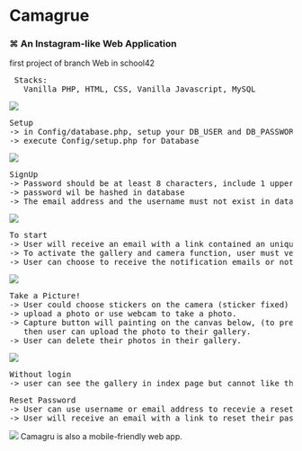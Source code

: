 # Camagrue
### ⌘ An Instagram-like Web Application
first project of branch Web in school42
<pre>
 Stacks: 
   Vanilla PHP, HTML, CSS, Vanilla Javascript, MySQL
</pre>
<img src="https://user-images.githubusercontent.com/45545933/86541877-e1fc1f00-bf10-11ea-8264-7d0843e9e325.png"/>
<pre>
Setup
-> in Config/database.php, setup your DB_USER and DB_PASSWORD
-> execute Config/setup.php for Database
</pre>
<img src="https://user-images.githubusercontent.com/45545933/86567961-7051be80-bf6c-11ea-80b7-8cf764b4bd42.png">
<pre>
SignUp 
-> Password should be at least 8 characters, include 1 upper case letter, 1 number, 1 special character !@#$%
-> password wil be hashed in database
-> The email address and the username must not exist in database
</pre>
<img src="https://user-images.githubusercontent.com/45545933/86541909-369f9a00-bf11-11ea-8ad2-8bd6faccffd5.png"/>
<pre>
To start
-> User will receive an email with a link contained an unique id
-> To activate the gallery and camera function, user must verify their email address before using it.
-> User can choose to receive the notification emails or not.
</pre>
<img src="https://user-images.githubusercontent.com/45545933/86541801-2935e000-bf10-11ea-89c7-0c529df6ee35.png"/>
<pre>
Take a Picture!
-> User could choose stickers on the camera (sticker fixed)
-> upload a photo or use webcam to take a photo.
-> Capture button will painting on the canvas below, (to prevent unwanted file)
   then user can upload the photo to their gallery.
-> User can delete their photos in their gallery.
</pre>
<img src="https://user-images.githubusercontent.com/45545933/86541877-e1fc1f00-bf10-11ea-8264-7d0843e9e325.png"/>
<pre>
Without login
-> user can see the gallery in index page but cannot like the photo neither leave a comment.
</pre>
<pre>
Reset Password
-> User can use username or email address to recevie a reset password email.
-> User will receive an email with a link to reset their password in 24 hours.
</pre>
<img src="https://user-images.githubusercontent.com/45545933/86567799-3680b800-bf6c-11ea-9f38-f3a2ab4c4868.png"/>
Camagru is also a mobile-friendly web app.
